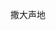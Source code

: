 <!--
 * @Description: 
 * @Author: acsamson
 * @Date: 2021-07-29 04:46:25
 * @LastEditTime: 2021-07-29 04:46:25
 * @LastEditors: acsamson@foxmail.com
 * @FilePath: /cshome/docs/cs/intro.md
-->
撒大声地